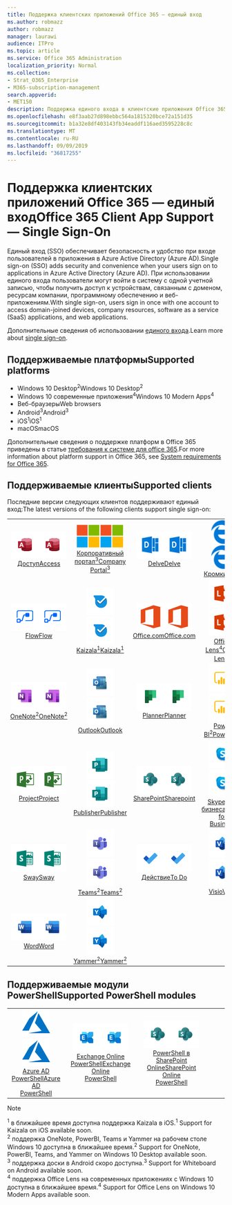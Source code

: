 ```yaml
---
title: Поддержка клиентских приложений Office 365 — единый вход
ms.author: robmazz
author: robmazz
manager: laurawi
audience: ITPro
ms.topic: article
ms.service: Office 365 Administration
localization_priority: Normal
ms.collection:
- Strat_O365_Enterprise
- M365-subscription-management
search.appverid:
- MET150
description: Поддержка единого входа в клиентские приложения Office 365.
ms.openlocfilehash: e8f3aab27d898ebbc564a1815320bce72a151d35
ms.sourcegitcommit: b1a32e8df403143fb34eaddf116aed3595228c8c
ms.translationtype: MT
ms.contentlocale: ru-RU
ms.lasthandoff: 09/09/2019
ms.locfileid: "36817255"
---
```

# <a name="office-365-client-app-support--single-sign-on"></a><span data-ttu-id="c2377-103">Поддержка клиентских приложений Office 365 — единый вход</span><span class="sxs-lookup"><span data-stu-id="c2377-103">Office 365 Client App Support — Single Sign-On</span></span>

<span data-ttu-id="c2377-104">Единый вход (SSO) обеспечивает безопасность и удобство при входе пользователей в приложения в Azure Active Directory (Azure AD).</span><span class="sxs-lookup"><span data-stu-id="c2377-104">Single sign-on (SSO) adds security and convenience when your users sign on to applications in Azure Active Directory (Azure AD).</span></span> <span data-ttu-id="c2377-105">При использовании единого входа пользователи могут войти в систему с одной учетной записью, чтобы получить доступ к устройствам, связанным с доменом, ресурсам компании, программному обеспечению и веб-приложениям.</span><span class="sxs-lookup"><span data-stu-id="c2377-105">With single sign-on, users sign in once with one account to access domain-joined devices, company resources, software as a service (SaaS) applications, and web applications.</span></span>

<span data-ttu-id="c2377-106">Дополнительные сведения об использовании [единого входа](https://docs.microsoft.com/azure/active-directory/manage-apps/what-is-single-sign-on).</span><span class="sxs-lookup"><span data-stu-id="c2377-106">Learn more about [single sign-on](https://docs.microsoft.com/azure/active-directory/manage-apps/what-is-single-sign-on).</span></span>

## <a name="supported-platforms"></a><span data-ttu-id="c2377-107">Поддерживаемые платформы</span><span class="sxs-lookup"><span data-stu-id="c2377-107">Supported platforms</span></span>

 - <span data-ttu-id="c2377-108">Windows 10 Desktop<sup>2</sup></span><span class="sxs-lookup"><span data-stu-id="c2377-108">Windows 10 Desktop<sup>2</sup></span></span>
 - <span data-ttu-id="c2377-109">Windows 10 современные приложения<sup>4</sup></span><span class="sxs-lookup"><span data-stu-id="c2377-109">Windows 10 Modern Apps<sup>4</sup></span></span>
 - <span data-ttu-id="c2377-110">Веб-браузеры</span><span class="sxs-lookup"><span data-stu-id="c2377-110">Web browsers</span></span>
 - <span data-ttu-id="c2377-111">Android<sup>3</sup></span><span class="sxs-lookup"><span data-stu-id="c2377-111">Android<sup>3</sup></span></span>
 - <span data-ttu-id="c2377-112">iOS<sup>1</sup></span><span class="sxs-lookup"><span data-stu-id="c2377-112">iOS<sup>1</sup></span></span>
 - <span data-ttu-id="c2377-113">macOS</span><span class="sxs-lookup"><span data-stu-id="c2377-113">macOS</span></span>

<span data-ttu-id="c2377-114">Дополнительные сведения о поддержке платформ в Office 365 приведены в статье [требования к системе для office 365](https://products.office.com/office-system-requirements).</span><span class="sxs-lookup"><span data-stu-id="c2377-114">For more information about platform support in Office 365, see [System requirements for Office 365](https://products.office.com/office-system-requirements).</span></span>

## <a name="supported-clients"></a><span data-ttu-id="c2377-115">Поддерживаемые клиенты</span><span class="sxs-lookup"><span data-stu-id="c2377-115">Supported clients</span></span>

<span data-ttu-id="c2377-116">Последние версии следующих клиентов поддерживают единый вход:</span><span class="sxs-lookup"><span data-stu-id="c2377-116">The latest versions of the following clients support single sign-on:</span></span>

| | | | | | |
|:---:|:---:|:---:|:---:|:---:|:---:|
| <span data-ttu-id="c2377-117">![Значок доступа](media/o365-access-64x64.png)</span><span class="sxs-lookup"><span data-stu-id="c2377-117">![Access icon](media/o365-access-64x64.png)</span></span> <br> [<span data-ttu-id="c2377-118">Доступ</span><span class="sxs-lookup"><span data-stu-id="c2377-118">Access</span></span>](https://products.office.com/access) | <span data-ttu-id="c2377-119">![Значок портала компании](media/o365-microsoft-64x64.png)</span><span class="sxs-lookup"><span data-stu-id="c2377-119">![Company portal icon](media/o365-microsoft-64x64.png)</span></span> <br> [<span data-ttu-id="c2377-120">Корпоративный <br> портал<sup>3</sup></span><span class="sxs-lookup"><span data-stu-id="c2377-120">Company <br> Portal<sup>3</sup> </span></span>](https://docs.microsoft.com/intune-user-help/sign-in-to-the-company-portal) | <span data-ttu-id="c2377-121">![Значок delve](media/o365-delve-64x64.png)</span><span class="sxs-lookup"><span data-stu-id="c2377-121">![Delve icon](media/o365-delve-64x64.png)</span></span> <br> [<span data-ttu-id="c2377-122">Delve</span><span class="sxs-lookup"><span data-stu-id="c2377-122">Delve</span></span>](https://products.office.com/business/intelligent-search) | <span data-ttu-id="c2377-123">![Значок пограничного сервера](media/o365-edge-64x64.png)</span><span class="sxs-lookup"><span data-stu-id="c2377-123">![Edge icon](media/o365-edge-64x64.png)</span></span> <br> [<span data-ttu-id="c2377-124">Кромки</span><span class="sxs-lookup"><span data-stu-id="c2377-124">Edge</span></span>](https://www.microsoft.com/windows/microsoft-edge) | <span data-ttu-id="c2377-125">![Значок Excel](media/o365-excel-64x64.png)</span><span class="sxs-lookup"><span data-stu-id="c2377-125">![Excel icon](media/o365-excel-64x64.png)</span></span> <br> [<span data-ttu-id="c2377-126">Excel</span><span class="sxs-lookup"><span data-stu-id="c2377-126">Excel</span></span>](https://products.office.com/excel) 
| <span data-ttu-id="c2377-127">![Значок "Flow"](media/o365-flow-64x64.png)</span><span class="sxs-lookup"><span data-stu-id="c2377-127">![Flow icon](media/o365-flow-64x64.png)</span></span> <br> [<span data-ttu-id="c2377-128">Flow</span><span class="sxs-lookup"><span data-stu-id="c2377-128">Flow</span></span>](https://flow.microsoft.com) | <span data-ttu-id="c2377-129">![Значок Kaizala](media/o365-kaizala-64x64.png)</span><span class="sxs-lookup"><span data-stu-id="c2377-129">![Kaizala icon](media/o365-kaizala-64x64.png)</span></span> <br> [<span data-ttu-id="c2377-130">Kaizala<sup>1</sup></span><span class="sxs-lookup"><span data-stu-id="c2377-130">Kaizala<sup>1</sup></span></span>](https://products.office.com/en/business/microsoft-kaizala) | <span data-ttu-id="c2377-131">![Значок Office.com](media/o365-office-64x64.png)</span><span class="sxs-lookup"><span data-stu-id="c2377-131">![Office.com icon](media/o365-office-64x64.png)</span></span> <br> [<span data-ttu-id="c2377-132">Office.com</span><span class="sxs-lookup"><span data-stu-id="c2377-132">Office.com</span></span>](https://www.office.com/) | <span data-ttu-id="c2377-133">![Значок лупы](media/o365-lens-64x64.png)</span><span class="sxs-lookup"><span data-stu-id="c2377-133">![Lens icon](media/o365-lens-64x64.png)</span></span> <br> [<span data-ttu-id="c2377-134">Office Lens<sup>4</sup></span><span class="sxs-lookup"><span data-stu-id="c2377-134">Office Lens<sup>4</sup></span></span>](https://www.microsoft.com/p/office-lens/9wzdncrfj3t8?activetab=pivot%3Aoverviewtab) | <span data-ttu-id="c2377-135">![Значок OneDrive для бизнеса](media/o365-OneDrive-64x64.png)</span><span class="sxs-lookup"><span data-stu-id="c2377-135">![OneDrive for Business icon](media/o365-OneDrive-64x64.png)</span></span> <br> [<span data-ttu-id="c2377-136">OneDrive</span><span class="sxs-lookup"><span data-stu-id="c2377-136">OneDrive</span></span>](https://products.office.com/onedrive-for-business/online-cloud-storage) 
| <span data-ttu-id="c2377-137">![Значок OneNote](media/o365-OneNote-64x64.png)</span><span class="sxs-lookup"><span data-stu-id="c2377-137">![OneNote icon](media/o365-OneNote-64x64.png)</span></span> <br> [<span data-ttu-id="c2377-138">OneNote<sup>2</sup></span><span class="sxs-lookup"><span data-stu-id="c2377-138">OneNote<sup>2</sup></span></span>](https://products.office.com/onenote) | <span data-ttu-id="c2377-139">![Значок Outlook](media/o365-outlook-64x64.png)</span><span class="sxs-lookup"><span data-stu-id="c2377-139">![Outlook icon](media/o365-outlook-64x64.png)</span></span> <br> [<span data-ttu-id="c2377-140">Outlook</span><span class="sxs-lookup"><span data-stu-id="c2377-140">Outlook</span></span>](https://products.office.com/outlook) | <span data-ttu-id="c2377-141">![Значок планировщика](media/o365-planner-64x64.png)</span><span class="sxs-lookup"><span data-stu-id="c2377-141">![Planner icon](media/o365-planner-64x64.png)</span></span> <br> [<span data-ttu-id="c2377-142">Planner</span><span class="sxs-lookup"><span data-stu-id="c2377-142">Planner</span></span>](https://products.office.com/business/task-management-software) | <span data-ttu-id="c2377-143">![Значок PowerBI](media/o365-powerbi-64x64.png)</span><span class="sxs-lookup"><span data-stu-id="c2377-143">![PowerBI icon](media/o365-powerbi-64x64.png)</span></span> <br> [<span data-ttu-id="c2377-144">Power BI<sup>2</sup></span><span class="sxs-lookup"><span data-stu-id="c2377-144">Power BI<sup>2</sup></span></span>](https://powerbi.microsoft.com)| <span data-ttu-id="c2377-145">![Значок PowerPoint](media/o365-powerpoint-64x64.png)</span><span class="sxs-lookup"><span data-stu-id="c2377-145">![PowerPoint icon](media/o365-powerpoint-64x64.png)</span></span> <br> [<span data-ttu-id="c2377-146">PowerPoint</span><span class="sxs-lookup"><span data-stu-id="c2377-146">PowerPoint</span></span>](https://products.office.com/powerpoint) 
| <span data-ttu-id="c2377-147">![Значок проекта](media/o365-project-64x64.png)</span><span class="sxs-lookup"><span data-stu-id="c2377-147">![Project icon](media/o365-project-64x64.png)</span></span> <br> [<span data-ttu-id="c2377-148">Project</span><span class="sxs-lookup"><span data-stu-id="c2377-148">Project</span></span>](https://products.office.com/project) | <span data-ttu-id="c2377-149">![Значок Publisher](media/o365-publisher-64x64.png)</span><span class="sxs-lookup"><span data-stu-id="c2377-149">![Publisher icon](media/o365-publisher-64x64.png)</span></span> <br> [<span data-ttu-id="c2377-150">Publisher</span><span class="sxs-lookup"><span data-stu-id="c2377-150">Publisher</span></span>](https://products.office.com/publisher) | <span data-ttu-id="c2377-151">![Значок SharePoint](media/o365-sharepoint-64x64.png)</span><span class="sxs-lookup"><span data-stu-id="c2377-151">![SharePoint icon](media/o365-sharepoint-64x64.png)</span></span> <br> [<span data-ttu-id="c2377-152">SharePoint</span><span class="sxs-lookup"><span data-stu-id="c2377-152">Sharepoint</span></span>](https://products.office.com/sharepoint) | <span data-ttu-id="c2377-153">![Значок Skype для бизнеса](media/o365-skypeforbusiness-64x64.png)</span><span class="sxs-lookup"><span data-stu-id="c2377-153">![Skype for Business icon](media/o365-skypeforbusiness-64x64.png)</span></span> <br> [<span data-ttu-id="c2377-154">Skype для <br> бизнеса</span><span class="sxs-lookup"><span data-stu-id="c2377-154">Skype for <br> Business</span></span>](https://www.skype.com/business/) | <span data-ttu-id="c2377-155">![Значок клейких заметок](media/o365-stickynotes-64x64.png)</span><span class="sxs-lookup"><span data-stu-id="c2377-155">![Sticky Notes icon](media/o365-stickynotes-64x64.png)</span></span> <br> [<span data-ttu-id="c2377-156">Клейкие заметки</span><span class="sxs-lookup"><span data-stu-id="c2377-156">Sticky Notes</span></span>](https://www.microsoft.com/p/microsoft-sticky-notes/9nblggh4qghw) 
| <span data-ttu-id="c2377-157">![Значок Sway](media/o365-sway-64x64.png)</span><span class="sxs-lookup"><span data-stu-id="c2377-157">![Sway icon](media/o365-sway-64x64.png)</span></span> <br> [<span data-ttu-id="c2377-158">Sway</span><span class="sxs-lookup"><span data-stu-id="c2377-158">Sway</span></span>](https://sway.com) | <span data-ttu-id="c2377-159">![Значок рабочих групп](media/o365-teams-64x64.png)</span><span class="sxs-lookup"><span data-stu-id="c2377-159">![Teams icon](media/o365-teams-64x64.png)</span></span> <br> [<span data-ttu-id="c2377-160">Teams<sup>2</sup></span><span class="sxs-lookup"><span data-stu-id="c2377-160">Teams<sup>2</sup></span></span>](https://products.office.com/microsoft-teams/group-chat-software) | <span data-ttu-id="c2377-161">![Значок "to do"](media/o365-todo-64x64.png)</span><span class="sxs-lookup"><span data-stu-id="c2377-161">![To Do icon](media/o365-todo-64x64.png)</span></span> <br> [<span data-ttu-id="c2377-162">Действие</span><span class="sxs-lookup"><span data-stu-id="c2377-162">To Do</span></span>](https://todo.microsoft.com) | <span data-ttu-id="c2377-163">![Значок Visio](media/o365-visio-64x64.png)</span><span class="sxs-lookup"><span data-stu-id="c2377-163">![Visio icon](media/o365-visio-64x64.png)</span></span> <br> [<span data-ttu-id="c2377-164">Visio</span><span class="sxs-lookup"><span data-stu-id="c2377-164">Visio</span></span>](https://products.office.com/visio/flowchart-software) | <span data-ttu-id="c2377-165">![Значок доски](media/o365-whiteboard-64x64.png)</span><span class="sxs-lookup"><span data-stu-id="c2377-165">![Whiteboard icon](media/o365-whiteboard-64x64.png)</span></span> <br> [<span data-ttu-id="c2377-166">Доска<sup>3</sup></span><span class="sxs-lookup"><span data-stu-id="c2377-166">Whiteboard<sup>3</sup></span></span>](https://whiteboard.microsoft.com/) 
| <span data-ttu-id="c2377-167">![Значок Word](media/o365-word-64x64.png)</span><span class="sxs-lookup"><span data-stu-id="c2377-167">![Word icon](media/o365-word-64x64.png)</span></span> <br> [<span data-ttu-id="c2377-168">Word</span><span class="sxs-lookup"><span data-stu-id="c2377-168">Word</span></span>](https://products.office.com/word) | <span data-ttu-id="c2377-169">![Значок Yammer](media/o365-yammer-64x64.png)</span><span class="sxs-lookup"><span data-stu-id="c2377-169">![Yammer icon](media/o365-yammer-64x64.png)</span></span> <br> [<span data-ttu-id="c2377-170">Yammer<sup>2</sup></span><span class="sxs-lookup"><span data-stu-id="c2377-170">Yammer<sup>2</sup></span></span>](https://products.office.com/yammer/yammer-overview) |

## <a name="supported-powershell-modules"></a><span data-ttu-id="c2377-171">Поддерживаемые модули PowerShell</span><span class="sxs-lookup"><span data-stu-id="c2377-171">Supported PowerShell modules</span></span>

| | | | | | |
|:---:|:---:|:---:|:---:|:---:|:---:|
| <span data-ttu-id="c2377-172">![Значок Azure](media/o365-azure-64x64.png)</span><span class="sxs-lookup"><span data-stu-id="c2377-172">![Azure icon](media/o365-azure-64x64.png)</span></span> <br> [<span data-ttu-id="c2377-173">Azure AD <br> PowerShell</span><span class="sxs-lookup"><span data-stu-id="c2377-173">Azure AD <br> PowerShell</span></span>](https://docs.microsoft.com/powershell/azure/active-directory/overview?view=azureadps-2.0) | <span data-ttu-id="c2377-174">![Значок Exchange](media/o365-exchange-64x64.png)</span><span class="sxs-lookup"><span data-stu-id="c2377-174">![Exchange icon](media/o365-exchange-64x64.png)</span></span> <br> [<span data-ttu-id="c2377-175">Exchange Online <br> PowerShell</span><span class="sxs-lookup"><span data-stu-id="c2377-175">Exchange Online <br> PowerShell</span></span>](https://docs.microsoft.com/powershell/exchange/exchange-online/exchange-online-powershell?view=exchange-ps) | <span data-ttu-id="c2377-176">![Значок SharePoint](media/o365-sharepoint-64x64.png)</span><span class="sxs-lookup"><span data-stu-id="c2377-176">![SharePoint icon](media/o365-sharepoint-64x64.png)</span></span> <br> [<span data-ttu-id="c2377-177">PowerShell в <br> SharePoint Online</span><span class="sxs-lookup"><span data-stu-id="c2377-177">SharePoint Online <br> PowerShell</span></span>](https://docs.microsoft.com/sharepoint/manage-team-and-communication-sites-in-powershell)

> [!NOTE]
> <span data-ttu-id="c2377-178"><sup>1</sup> в ближайшее время доступна поддержка Kaizala в iOS.</span><span class="sxs-lookup"><span data-stu-id="c2377-178"><sup>1</sup> Support for Kaizala on iOS available soon.</span></span> <br>
> <span data-ttu-id="c2377-179"><sup>2</sup> поддержка OneNote, PowerBI, Teams и Yammer на рабочем столе Windows 10 доступна в ближайшее время.</span><span class="sxs-lookup"><span data-stu-id="c2377-179"><sup>2</sup> Support for OneNote, PowerBI, Teams, and Yammer on Windows 10 Desktop available soon.</span></span> <br>
> <span data-ttu-id="c2377-180"><sup>3</sup> поддержка доски в Android скоро доступна.</span><span class="sxs-lookup"><span data-stu-id="c2377-180"><sup>3</sup> Support for Whiteboard on Android available soon.</span></span> <br>
> <span data-ttu-id="c2377-181"><sup>4</sup> поддержка Office Lens на современных приложениях с Windows 10 доступна в ближайшее время.</span><span class="sxs-lookup"><span data-stu-id="c2377-181"><sup>4</sup> Support for Office Lens on Windows 10 Modern Apps available soon.</span></span> <br>
